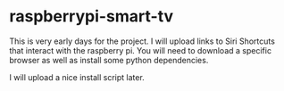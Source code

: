 # raspberrypi-smart-tv

This is very early days for the project.
I will upload links to Siri Shortcuts that interact with the raspberry pi.
You will need to download a specific browser as well as install some python dependencies.

I will upload a nice install script later.
